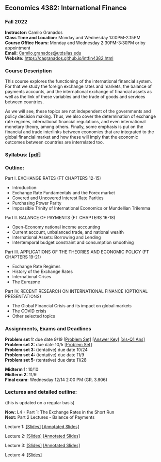## Economics 4382: International Finance
### Fall 2022

**Instructor:** Camilo Granados \
**Class Time and Location:** Monday and Wednesday 1:00PM-2:15PM \
**Course Office Hours:**  Monday and Wednesday 2:30PM-3:30PM  or by appointment \
**Email:** Camilo.granados@utdallas.edu \
**Website:** <a href="https://cagranados.github.io/intfin4382.html"><u>https://cagranados.github.io/intfin4382.html</u></a> 


### Course Description

This course explores the functioning of the international financial system. For that we study the foreign exchange rates and markets, the balance of payments accounts, and the international exchange of financial assets as well as the link of these variables and the trade of goods and services between countries. 

As we will see, these topics are not independent of the governments and policy decision making. Thus, we also cover the determination of exchange rate regimes, international financial regulations, and even international monetary theory, among others. Finally, some emphasis is put on the financial and trade interlinks between economies that are integrated to the global financial market and how these will imply that the economic outcomes between countries are interrelated too.


### Syllabus:  <a href="https://cagranados.github.io/files/intfinfall22/IntFinanceFall22_syllabus.pdf"><u>[pdf]</u></a>


### Outline:

Part I. EXCHANGE RATES (FT CHAPTERS 12-15)

-	Introduction
-	Exchange Rate Fundamentals and the Forex market
-	Covered and Uncovered Interest Rate Parities
-	Purchasing Power Parity
-	Impossible Trinity of International Economics or Mundellian Trilemma

Part II. BALANCE OF PAYMENTS (FT CHAPTERS 16-18)

-	Open-Economy national income accounting
-	Current account, unbalanced trade, and national wealth
-	International Assets: Borrowing and Lending
-	Intertemporal budget constraint and consumption smoothing

Part III. APPLICATIONS OF THE THEORIES AND ECONOMIC POLICY (FT CHAPTERS 19-21)

- Exchange Rate Regimes
-	History of the Exchange Rates
-	International Crises
-	The Eurozone

Part IV. RECENT RESEARCH ON INTERNATIONAL FINANCE (OPTIONAL PRESENTATIONS)

-	The Global Financial Crisis and its impact on global markets
-	The COVID crisis 
-	Other selected topics

### Assignments, Exams and Deadlines

**Problem set 1:** due date 9/19 <a href="https://cagranados.github.io/files/intfinfall22/ps1_IntFin.pdf"><u>[Problem Set]</u></a> <a href="https://cagranados.github.io/files/intfinfall22/ps1_IntFin_AnsKey.pdf"><u>[Answer Key]</u></a> <a href="https://cagranados.github.io/files/intfinfall22/ExchangeRatesFRED.xls"><u>[xls-Q1 Ans]</u></a> \
**Problem set 2:** due date 10/5 <a href="https://cagranados.github.io/files/intfinfall22/ps2_IntFin.pdf"><u>[Problem Set]</u></a> <!-- <a href="https://cagranados.github.io/files/intfinfall22/ps1_IntFin_AnsKey.pdf"><u>[Answer Key]</u></a> --> \
**Problem set 3:** (tentative) due date 10/24 \
**Problem set 4:** (tentative) due date 11/9 \
**Problem set 5:** (tentative) due date 11/28

**Midterm 1:** 10/10 \
**Midterm 2:** 11/9 \
**Final exam:** Wednesday 12/14 2:00 PM (GR. 3.606)




### Lectures and detailed outline: 
(this is updated on a regular basis)

**Now:** L4 - Part 1: The Exchange Rates in the Short Run \
**Next:** Part 2 Lectures - Balance of Payments

Lecture 1: <a href="https://cagranados.github.io/files/intfinfall22/L1_part1_Intro.pdf"><u>[Slides]</u></a> <a href="https://cagranados.github.io/files/intfinfall22/L1_part1_Intro_wNotes.pdf"><u>[Annotated Slides]</u></a>

Lecture 2: <a href="https://cagranados.github.io/files/intfinfall22/L2_part1_ER.pdf"><u>[Slides]</u></a> 
<a href="https://cagranados.github.io/files/intfinfall22/L2_part1_ER_wNotes.pdf"><u>[Annotated Slides]</u></a>

Lecture 3: <a href="https://cagranados.github.io/files/intfinfall22/L3_part1_ERLongRun.pdf"><u>[Slides]</u></a> 
<a href="https://cagranados.github.io/files/intfinfall22/L3_part1_ERLongRun_wNotes.pdf"><u>[Annotated Slides]</u></a>

Lecture 4: <a href="https://cagranados.github.io/files/intfinfall22/L4_part1_ERShortRun.pdf"><u>[Slides]</u></a> 
<!-- <a href="https://cagranados.github.io/files/intfinfall22/L4_part1_ERShortRun_wNotes.pdf"><u>[Annotated Slides]</u></a> -->


